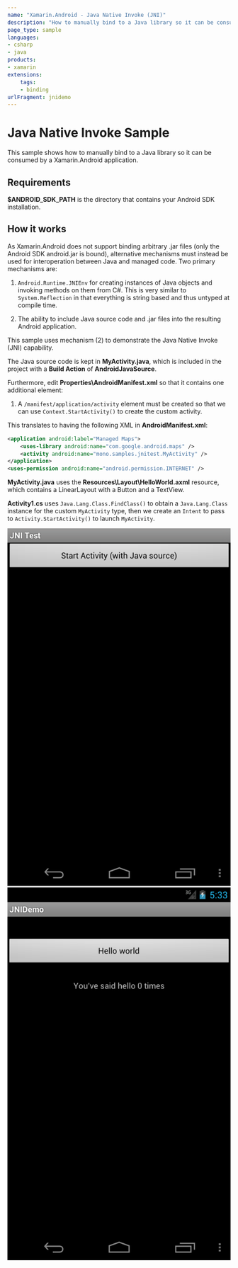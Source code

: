 ```yaml
---
name: "Xamarin.Android - Java Native Invoke (JNI)"
description: "How to manually bind to a Java library so it can be consumed by a Xamarin.Android application"
page_type: sample
languages:
- csharp
- java
products:
- xamarin
extensions:
    tags:
    - binding
urlFragment: jnidemo
---
```

# Java Native Invoke Sample

This sample shows how to manually bind to a Java library so it can
be consumed by a Xamarin.Android application.

## Requirements

**$ANDROID_SDK_PATH** is the directory that contains your Android SDK installation.

## How it works

As Xamarin.Android does not support binding arbitrary .jar
files (only the Android SDK android.jar is bound), alternative
mechanisms must instead be used for interoperation between Java and
managed code. Two primary mechanisms are:

 1. `Android.Runtime.JNIEnv` for creating instances of Java objects and
    invoking methods on them from C#.  This is very similar to
    `System.Reflection` in that everything is string based and thus
    untyped at compile time.

 2. The ability to include Java source code and .jar files into the
    resulting Android application.

This sample uses mechanism (2) to demonstrate the Java Native Invoke (JNI) capability.

The Java source code is kept in **MyActivity.java**, which is included
in the project with a **Build Action** of **AndroidJavaSource**.

Furthermore, edit **Properties\AndroidManifest.xml** so that it
contains one additional element:

1. A `/manifest/application/activity` element must be created so that
    we can use `Context.StartActivity()` to create the custom activity.

This translates to having the following XML in
**AndroidManifest.xml**:

```xml
<application android:label="Managed Maps">
    <uses-library android:name="com.google.android.maps" />
    <activity android:name="mono.samples.jnitest.MyActivity" />
</application>
<uses-permission android:name="android.permission.INTERNET" />
```

**MyActivity.java** uses the **Resources\Layout\HelloWorld.axml** resource, which
contains a LinearLayout with a Button and a TextView.

**Activity1.cs** uses `Java.Lang.Class.FindClass()` to obtain a
`Java.Lang.Class` instance for the custom `MyActivity` type, then we
create an `Intent` to pass to `Activity.StartActivity()` to launch
`MyActivity`.

![C# activity with button to start Java activity](Screenshots/csharp-activity.png) ![Java activity with hello world button](Screenshots/java-activity.png)
